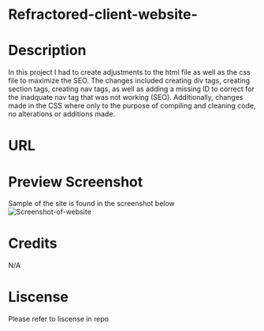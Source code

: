 # Refractored-client-website-

# Description 
In this project I had to create adjustments to the html file as well as the css file to maximize the SEO. The changes included creating div tags, creating section tags, creating nav tags, as well as adding a missing ID to correct for the inadquate nav tag that was not working (SEO). Additionally, changes made in the CSS where only to the purpose of compiling and cleaning code, no alterations or additions made. 

# URL


# Preview Screenshot 
Sample of the site is found in the screenshot below 
![Screenshot-of-website](./Assets/Refractored-client-%20website%20screenshot.png "Website-Screenshot")

# Credits
N/A

# Liscense 
Please refer to liscense in repo

